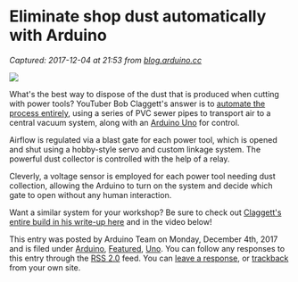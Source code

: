 # Eliminate shop dust automatically with Arduino

_Captured: 2017-12-04 at 21:53 from [blog.arduino.cc](https://blog.arduino.cc/2017/12/04/eliminate-shop-dust-automatically-with-arduino/)_

![](https://blog.arduino.cc/wp-content/uploads/2017/12/Make-Stuff.png)

What's the best way to dispose of the dust that is produced when cutting with power tools? YouTuber Bob Claggett's answer is to [automate the process entirely](https://www.iliketomakestuff.com/how-to-automate-a-dust-collection-system-arduino/), using a series of PVC sewer pipes to transport air to a central vacuum system, along with an [Arduino Uno](https://store.arduino.cc/usa/arduino-uno-rev3) for control.

Airflow is regulated via a blast gate for each power tool, which is opened and shut using a hobby-style servo and custom linkage system. The powerful dust collector is controlled with the help of a relay.

Cleverly, a voltage sensor is employed for each power tool needing dust collection, allowing the Arduino to turn on the system and decide which gate to open without any human interaction.

Want a similar system for your workshop? Be sure to check out [Claggett's entire build in his write-up here](https://www.iliketomakestuff.com/how-to-automate-a-dust-collection-system-arduino/) and in the video below!

This entry was posted by Arduino Team on Monday, December 4th, 2017 and is filed under [Arduino](https://blog.arduino.cc/category/arduino/), [Featured](https://blog.arduino.cc/category/featured/), [Uno](https://blog.arduino.cc/category/arduino/uno-arduino/). You can follow any responses to this entry through the [RSS 2.0](https://blog.arduino.cc/2017/12/04/eliminate-shop-dust-automatically-with-arduino/feed/) feed. You can [leave a response](https://blog.arduino.cc/2017/12/04/eliminate-shop-dust-automatically-with-arduino/), or [trackback](https://blog.arduino.cc/2017/12/04/eliminate-shop-dust-automatically-with-arduino/trackback/) from your own site.
